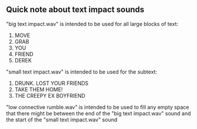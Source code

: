 ## Quick note about text impact sounds

"big text impact.wav" is intended to be used for all large blocks of text:

1. MOVE
2. GRAB
3. YOU
4. FRIEND
5. DEREK

"small text impact.wav" is intended to be used for the subtext:

1. DRUNK. LOST YOUR FRIENDS
2. TAKE THEM HOME!
3. THE CREEPY EX BOYFRIEND

"low connective rumble.wav" is intended to be used to fill any empty space that there might be between the end of the "big text impact.wav" sound and the start of the "small text impact.wav" sound
